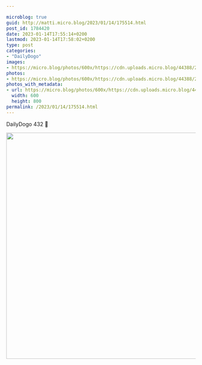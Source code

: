 ```yaml
---

microblog: true
guid: http://matti.micro.blog/2023/01/14/175514.html
post_id: 1784420
date: 2023-01-14T17:55:14+0200
lastmod: 2023-01-14T17:58:02+0200
type: post
categories:
- "DailyDogo"
images:
- https://micro.blog/photos/600x/https://cdn.uploads.micro.blog/44388/2023/289ce4f6e1.jpg
photos:
- https://micro.blog/photos/600x/https://cdn.uploads.micro.blog/44388/2023/289ce4f6e1.jpg
photos_with_metadata:
- url: https://micro.blog/photos/600x/https://cdn.uploads.micro.blog/44388/2023/289ce4f6e1.jpg
  width: 600
  height: 800
permalink: /2023/01/14/175514.html
---
```

DailyDogo 432 🐶

<img src="https://micro.blog/photos/600x/https://blog.martin-haehnel.de/uploads/2023/289ce4f6e1.jpg" width="600" alt="" />
